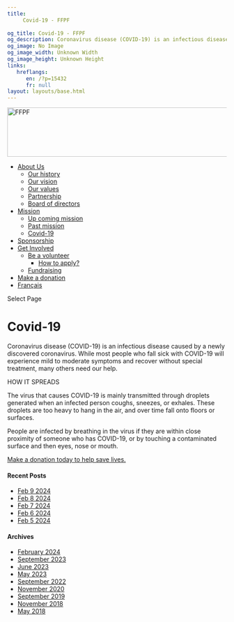 ```yaml
---
title: 
     Covid-19 - FFPF
    
og_title: Covid-19 - FFPF
og_description: Coronavirus disease (COVID-19) is an infectious disease caused by a newly discovered coronavirus. While most people who fall sick with COVID-19 will experience mild to moderate symptoms and recover without special treatment, many others need our help. HOW IT SPREADS The virus that causes COVID-19 is mainly transmitted through droplets generated when an infected person […]
og_image: No Image
og_image_width: Unknown Width
og_image_height: Unknown Height
links:
   hreflangs:
      en: /?p=15432
      fr: null
layout: layouts/base.html
---
```

[ <img src='/wp-content/uploads/2018/10/logo-ffpf.webp' width='505'
height='113' alt='FFPF' /> ](/en/get-involved)

  * [ About Us ](/en/about-us)
    * [ Our history ](/en/about-us#history)
    * [ Our vision ](/en/about-us#vision)
    * [ Our values ](/en/about-us#values)
    * [ Partnership ](/en/about-us#partnership)
    * [ Board of directors ](/en/about-us#board)
  * [ Mission ](/en/mission)
    * [ Up coming mission ](/en/mission#up)
    * [ Past mission ](/en/mission#past)
    * [ Covid-19 ]( /en/article/2020/covid-19-en/)
  * [ Sponsorship ](/en/sponsorship)
  * [ Get Involved ](/en/get-involved)
    * [ Be a volunteer ](/en/get-involved#apply)
      * [ How to apply? ](/en/get-involved#apply)
    * [ Fundraising ](/en/get-involved#collecte)
  * [ Make a donation ](/en/donate/)
  * [ Français ](/fr/covid-19)

[ ]( )

Select Page

#  Covid-19

Coronavirus disease (COVID-19) is an infectious disease caused by a newly
discovered coronavirus. While most people who fall sick with COVID-19 will
experience mild to moderate symptoms and recover without special treatment,
many others need our help.

HOW IT SPREADS

The virus that causes COVID-19 is mainly transmitted through droplets
generated when an infected person coughs, sneezes, or exhales. These droplets
are too heavy to hang in the air, and over time fall onto floors or surfaces.

People are infected by breathing in the virus if they are within close
proximity of someone who has COVID-19, or by touching a contaminated surface
and then eyes, nose or mouth.

[ Make a donation today to help save lives. ](/en/donate/)

####  Recent Posts

  * [ Feb 9 2024 ]( /en/article/2024/02/09/feb-9-2024/)
  * [ Feb 8 2024 ]( /en/article/2024/02/08/feb-8-2024/)
  * [ Feb 7 2024 ]( /en/article/2024/02/07/feb-7-2024/)
  * [ Feb 6 2024 ]( /en/article/2024/02/06/feb-6-2024/)
  * [ Feb 5 2024 ]( /en/article/2024/02/05/feb-5-2024/)

####  Archives

  * [ February 2024 ]( /en/article/2024/02/)
  * [ September 2023 ]( /en/article/2023/09/)
  * [ June 2023 ]( /en/article/2023/06/)
  * [ May 2023 ]( /en/article/2023/05/)
  * [ September 2022 ]( /en/article/2022/09/)
  * [ November 2020 ]( /en/article/2020/11/)
  * [ September 2019 ]( /en/article/2019/09/)
  * [ November 2018 ]( /en/article/2018/11/)
  * [ May 2018 ]( /en/article/2018/05/)



